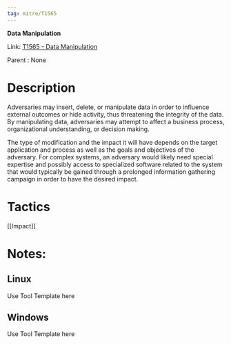 ```yaml
---
tag: mitre/T1565
---
```


**Data Manipulation**

Link: [T1565 - Data Manipulation](https://attack.mitre.org/techniques/T1565)

Parent : None


# Description

Adversaries may insert, delete, or manipulate data in order to influence external outcomes or hide activity, thus threatening the integrity of the data. By manipulating data, adversaries may attempt to affect a business process, organizational understanding, or decision making.

The type of modification and the impact it will have depends on the target application and process as well as the goals and objectives of the adversary. For complex systems, an adversary would likely need special expertise and possibly access to specialized software related to the system that would typically be gained through a prolonged information gathering campaign in order to have the desired impact.

# Tactics


[[Impact]]


# Notes:

## Linux

Use Tool Template here

## Windows

Use Tool Template here